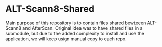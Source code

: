 # ALT-Scann8-Shared
Main purpose of this repository is to contain files shared bewteeen ALT-Scann8 and AfterScan.
Original idea was to have shared files in a submodule, but due to the added complexity to install and use the application, we will keep usign manual copy to each repo.
